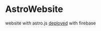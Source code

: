 # AstroWebsite
website with astro.js <a href="https://sklbz-web.web.app" target="_blank">deployed</a> with firebase
